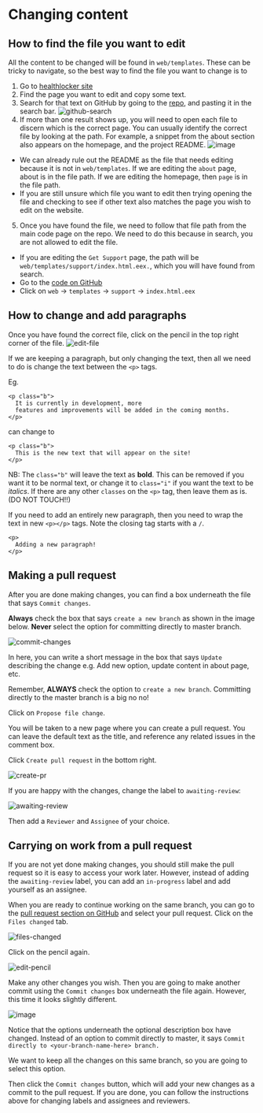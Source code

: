 # Changing content

## How to find the file you want to edit

All the content to be changed will be found in `web/templates`. These can be
tricky to navigate, so the best way to find the file you want to change is to

1. Go to [healthlocker site](https://www.healthlocker.uk/)
2. Find the page you want to edit and copy some text.
3. Search for that text on GitHub by going to the
 [repo](https://github.com/healthlocker/oxleas-adhd), and pasting it in the
 search bar.
 ![github-search](https://user-images.githubusercontent.com/1287388/28594406-c1ed11ee-7187-11e7-99fb-608ccf57b833.png)
4. If more than one result shows up, you will need to open each file to discern
which is the correct page. You can usually identify the correct file by looking
at the path. For example, a snippet from the about section also appears on the
homepage, and the project README.
![image](https://user-images.githubusercontent.com/1287388/28595293-349b23d6-718b-11e7-931c-4bbe3b43acf8.png)
  * We can already rule out the README as the file that needs editing because it is
  not in `web/templates`. If we are editing the `about` page, about is in the file
  path. If we are editing the homepage, then `page` is in the file path.
  * If you are still unsure which file you want to edit then trying opening the
  file and checking to see if other text also matches the page you wish to edit
  on the website.
5. Once you have found the file, we need to follow that file path from
the main code page on the repo. We need to do this because in search, you
are not allowed to edit the file.
  * If you are editing the `Get Support` page, the path will be
  `web/templates/support/index.html.eex.`, which you will have found from search.
  * Go to the [code on GitHub](https://github.com/healthlocker/oxleas-adhd)
  * Click on `web` -> `templates` -> `support` -> `index.html.eex`


## How to change and add paragraphs

Once you have found the correct file, click on the pencil in the top right
corner of the file.
![edit-file](https://cloud.githubusercontent.com/assets/1287388/24212494/74f767d0-0f27-11e7-95b8-2b3bff21cbc5.png)

If we are keeping a paragraph, but only changing the text, then all we need to do
is change the text between the `<p>` tags.

Eg.

```
<p class="b">
  It is currently in development, more
  features and improvements will be added in the coming months.
</p>
```

can change to

```
<p class="b">
  This is the new text that will appear on the site!
</p>
```

NB: The `class="b"` will leave the text as **bold**. This can be removed if you
want it to be normal text, or change it to `class="i"` if you want the
text to be *italics*. If there are any other `classes` on the `<p>` tag, then leave them as is. (DO NOT TOUCH!!)

If you need to add an entirely new paragraph, then you need to wrap the text in
new `<p></p>` tags. Note the closing tag starts with a `/`.

```
<p>
  Adding a new paragraph!
</p>
```

## Making a pull request

After you are done making changes, you can find a box underneath the file that
says `Commit changes`.

**Always** check the box that says `create a new branch` as shown in the image below. **Never** select the option for committing directly to master branch.

![commit-changes](https://cloud.githubusercontent.com/assets/1287388/24213604/fb238f2a-0f2a-11e7-8a60-251e40e3251c.png)

In here, you can write a short message in the box that says `Update` describing
the change e.g. Add new option, update content in about page, etc.

Remember, **ALWAYS** check the option to `create a new branch`. Committing directly to the master branch is a big no no!

Click on `Propose file change`.

You will be taken to a new page where you can create a pull request. You can
leave the default text as the title, and reference any related issues in the
comment box.

Click `Create pull request` in the bottom right.

![create-pr](https://cloud.githubusercontent.com/assets/1287388/24213909/e2c6164a-0f2b-11e7-8ccf-d3f206108488.png)

If you are happy with the changes, change the label to `awaiting-review`:

![awaiting-review](https://cloud.githubusercontent.com/assets/1287388/24214001/21fe0ac0-0f2c-11e7-96a5-8f58110637c5.png)

Then add a `Reviewer` and `Assignee` of your choice.

## Carrying on work from a pull request

If you are not yet done making changes, you should still make the pull request
so it is easy to access your work later. However, instead of adding the
`awaiting-review` label, you can add an `in-progress` label and add yourself as
an assignee.

When you are ready to continue working on the same branch, you can go to the
[pull request section on GitHub](https://github.com/healthlocker/oxleas-adhd/pulls)
and select your pull request. Click on the `Files changed` tab.

![files-changed](https://user-images.githubusercontent.com/1287388/28664895-d06c4fb8-72b9-11e7-8133-2c4712205cb7.png)

Click on the pencil again.

![edit-pencil](https://user-images.githubusercontent.com/1287388/28665071-4ab80dc0-72ba-11e7-8ff8-497c19de56c8.png)

Make any other changes you wish. Then you are going to make another commit
using the `Commit changes` box underneath the file again. However, this time
it looks slightly different.

![image](https://user-images.githubusercontent.com/1287388/28665151-a143b644-72ba-11e7-9de5-7af53011edcc.png)

Notice that the options underneath the optional description box have changed.
Instead of an option to commit directly to master, it says
`Commit directly to <your-branch-name-here> branch.`

We want to keep all the changes on this same branch, so you are going to
select this option.

Then click the `Commit changes` button, which will add your new changes as a
commit to the pull request. If you are done, you can follow the instructions
above for changing labels and assignees and reviewers. 
